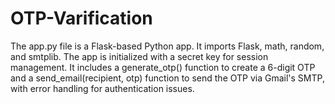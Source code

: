 # OTP-Varification
The app.py file is a Flask-based Python app. It imports Flask, math, random, and smtplib. The app is initialized with a secret key for session management. It includes a generate_otp() function to create a 6-digit OTP and a send_email(recipient, otp) function to send the OTP via Gmail's SMTP, with error handling for authentication issues.
